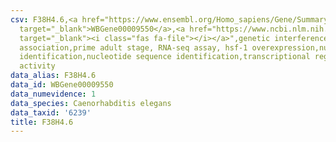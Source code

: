 ```yaml
---
csv: F38H4.6,<a href="https://www.ensembl.org/Homo_sapiens/Gene/Summary?db=core;g=WBGene00009550"
  target="_blank">WBGene00009550</a>,<a href="https://www.ncbi.nlm.nih.gov/pubmed/30894454"
  target="_blank"><i class="fas fa-file"></i></a>",genetic interference,functional
  association,prime adult stage, RNA-seq assay, hsf-1 overexpression,nucleotide sequence
  identification,nucleotide sequence identification,transcriptional regulation,up-regulates
  activity
data_alias: F38H4.6
data_id: WBGene00009550
data_numevidence: 1
data_species: Caenorhabditis elegans
data_taxid: '6239'
title: F38H4.6
---
```

